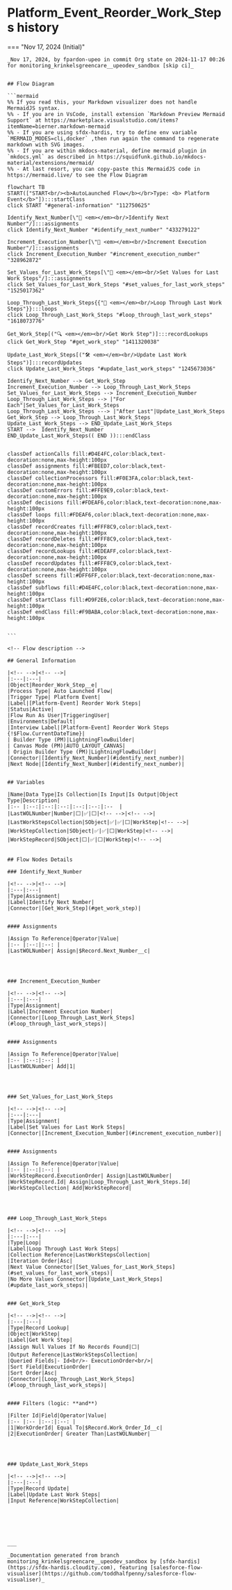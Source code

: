 # Platform_Event_Reorder_Work_Steps history

<!-- This page has been generated to be viewed with mkdocs-material, you can not view it just as markdown . Activate tab plugin following the doc at https://squidfunk.github.io/mkdocs-material/reference/content-tabs/ -->

=== "Nov 17, 2024 (Initial)"

    _Nov 17, 2024, by fpardon-upeo in commit Org state on 2024-11-17 00:26 for monitoring_krinkelsgreencare__upeodev_sandbox [skip ci]_

    
    ## Flow Diagram
    
    ```mermaid
    %% If you read this, your Markdown visualizer does not handle MermaidJS syntax.
    %% - If you are in VsCode, install extension `Markdown Preview Mermaid Support` at https://marketplace.visualstudio.com/items?itemName=bierner.markdown-mermaid
    %% - If you are using sfdx-hardis, try to define env variable `MERMAID_MODES=cli,docker` ,then run again the command to regenerate markdown with SVG images.
    %% - If you are within mkdocs-material, define mermaid plugin in `mkdocs.yml` as described in https://squidfunk.github.io/mkdocs-material/extensions/mermaid/
    %% - At last resort, you can copy-paste this MermaidJS code in https://mermaid.live/ to see the Flow Diagram
    
    flowchart TB
    START(["START<br/><b>AutoLaunched Flow</b></br>Type: <b> Platform Event</b>"]):::startClass
    click START "#general-information" "112750625"
    
    Identify_Next_Number[\"🟰 <em></em><br/>Identify Next Number"/]:::assignments
    click Identify_Next_Number "#identify_next_number" "433279122"
    
    Increment_Execution_Number[\"🟰 <em></em><br/>Increment Execution Number"/]:::assignments
    click Increment_Execution_Number "#increment_execution_number" "328962872"
    
    Set_Values_for_Last_Work_Steps[\"🟰 <em></em><br/>Set Values for Last Work Steps"/]:::assignments
    click Set_Values_for_Last_Work_Steps "#set_values_for_last_work_steps" "1525017362"
    
    Loop_Through_Last_Work_Steps{{"🔁 <em></em><br/>Loop Through Last Work Steps"}}:::loops
    click Loop_Through_Last_Work_Steps "#loop_through_last_work_steps" "1618073776"
    
    Get_Work_Step[("🔍 <em></em><br/>Get Work Step")]:::recordLookups
    click Get_Work_Step "#get_work_step" "1411320038"
    
    Update_Last_Work_Steps[("🛠️ <em></em><br/>Update Last Work Steps")]:::recordUpdates
    click Update_Last_Work_Steps "#update_last_work_steps" "1245673036"
    
    Identify_Next_Number --> Get_Work_Step
    Increment_Execution_Number --> Loop_Through_Last_Work_Steps
    Set_Values_for_Last_Work_Steps --> Increment_Execution_Number
    Loop_Through_Last_Work_Steps --> |"For Each"|Set_Values_for_Last_Work_Steps
    Loop_Through_Last_Work_Steps ---> |"After Last"|Update_Last_Work_Steps
    Get_Work_Step --> Loop_Through_Last_Work_Steps
    Update_Last_Work_Steps --> END_Update_Last_Work_Steps
    START -->  Identify_Next_Number
    END_Update_Last_Work_Steps(( END )):::endClass
    
    
    classDef actionCalls fill:#D4E4FC,color:black,text-decoration:none,max-height:100px
    classDef assignments fill:#FBEED7,color:black,text-decoration:none,max-height:100px
    classDef collectionProcessors fill:#F0E3FA,color:black,text-decoration:none,max-height:100px
    classDef customErrors fill:#FFE9E9,color:black,text-decoration:none,max-height:100px
    classDef decisions fill:#FDEAF6,color:black,text-decoration:none,max-height:100px
    classDef loops fill:#FDEAF6,color:black,text-decoration:none,max-height:100px
    classDef recordCreates fill:#FFF8C9,color:black,text-decoration:none,max-height:100px
    classDef recordDeletes fill:#FFF8C9,color:black,text-decoration:none,max-height:100px
    classDef recordLookups fill:#EDEAFF,color:black,text-decoration:none,max-height:100px
    classDef recordUpdates fill:#FFF8C9,color:black,text-decoration:none,max-height:100px
    classDef screens fill:#DFF6FF,color:black,text-decoration:none,max-height:100px
    classDef subflows fill:#D4E4FC,color:black,text-decoration:none,max-height:100px
    classDef startClass fill:#D9F2E6,color:black,text-decoration:none,max-height:100px
    classDef endClass fill:#F9BABA,color:black,text-decoration:none,max-height:100px
    
    
    ```
    
    <!-- Flow description -->
    
    ## General Information
    
    |<!-- -->|<!-- -->|
    |:---|:---|
    |Object|Reorder_Work_Step__e|
    |Process Type| Auto Launched Flow|
    |Trigger Type| Platform Event|
    |Label|[Platform-Event] Reorder Work Steps|
    |Status|Active|
    |Flow Run As User|TriggeringUser|
    |Environments|Default|
    |Interview Label|[Platform-Event] Reorder Work Steps {!$Flow.CurrentDateTime}|
    | Builder Type (PM)|LightningFlowBuilder|
    | Canvas Mode (PM)|AUTO_LAYOUT_CANVAS|
    | Origin Builder Type (PM)|LightningFlowBuilder|
    |Connector|[Identify_Next_Number](#identify_next_number)|
    |Next Node|[Identify_Next_Number](#identify_next_number)|
    
    
    ## Variables
    
    |Name|Data Type|Is Collection|Is Input|Is Output|Object Type|Description|
    |:-- |:--:|:--:|:--:|:--:|:--:|:--  |
    |LastWOLNumber|Number|⬜|✅|⬜|<!-- -->|<!-- -->|
    |LastWorkStepsCollection|SObject|✅|✅|⬜|WorkStep|<!-- -->|
    |WorkStepCollection|SObject|✅|✅|⬜|WorkStep|<!-- -->|
    |WorkStepRecord|SObject|⬜|✅|⬜|WorkStep|<!-- -->|
    
    
    ## Flow Nodes Details
    
    ### Identify_Next_Number
    
    |<!-- -->|<!-- -->|
    |:---|:---|
    |Type|Assignment|
    |Label|Identify Next Number|
    |Connector|[Get_Work_Step](#get_work_step)|
    
    
    #### Assignments
    
    |Assign To Reference|Operator|Value|
    |:-- |:--:|:--: |
    |LastWOLNumber| Assign|$Record.Next_Number__c|
    
    
    
    
    ### Increment_Execution_Number
    
    |<!-- -->|<!-- -->|
    |:---|:---|
    |Type|Assignment|
    |Label|Increment Execution Number|
    |Connector|[Loop_Through_Last_Work_Steps](#loop_through_last_work_steps)|
    
    
    #### Assignments
    
    |Assign To Reference|Operator|Value|
    |:-- |:--:|:--: |
    |LastWOLNumber| Add|1|
    
    
    
    
    ### Set_Values_for_Last_Work_Steps
    
    |<!-- -->|<!-- -->|
    |:---|:---|
    |Type|Assignment|
    |Label|Set Values for Last Work Steps|
    |Connector|[Increment_Execution_Number](#increment_execution_number)|
    
    
    #### Assignments
    
    |Assign To Reference|Operator|Value|
    |:-- |:--:|:--: |
    |WorkStepRecord.ExecutionOrder| Assign|LastWOLNumber|
    |WorkStepRecord.Id| Assign|Loop_Through_Last_Work_Steps.Id|
    |WorkStepCollection| Add|WorkStepRecord|
    
    
    
    
    ### Loop_Through_Last_Work_Steps
    
    |<!-- -->|<!-- -->|
    |:---|:---|
    |Type|Loop|
    |Label|Loop Through Last Work Steps|
    |Collection Reference|LastWorkStepsCollection|
    |Iteration Order|Asc|
    |Next Value Connector|[Set_Values_for_Last_Work_Steps](#set_values_for_last_work_steps)|
    |No More Values Connector|[Update_Last_Work_Steps](#update_last_work_steps)|
    
    
    ### Get_Work_Step
    
    |<!-- -->|<!-- -->|
    |:---|:---|
    |Type|Record Lookup|
    |Object|WorkStep|
    |Label|Get Work Step|
    |Assign Null Values If No Records Found|⬜|
    |Output Reference|LastWorkStepsCollection|
    |Queried Fields|- Id<br/>- ExecutionOrder<br/>|
    |Sort Field|ExecutionOrder|
    |Sort Order|Asc|
    |Connector|[Loop_Through_Last_Work_Steps](#loop_through_last_work_steps)|
    
    
    #### Filters (logic: **and**)
    
    |Filter Id|Field|Operator|Value|
    |:-- |:-- |:--:|:--: |
    |1|WorkOrderId| Equal To|$Record.Work_Order_Id__c|
    |2|ExecutionOrder| Greater Than|LastWOLNumber|
    
    
    
    
    ### Update_Last_Work_Steps
    
    |<!-- -->|<!-- -->|
    |:---|:---|
    |Type|Record Update|
    |Label|Update Last Work Steps|
    |Input Reference|WorkStepCollection|
    
    
    
    
    
    
    ___
    
    _Documentation generated from branch monitoring_krinkelsgreencare__upeodev_sandbox by [sfdx-hardis](https://sfdx-hardis.cloudity.com), featuring [salesforce-flow-visualiser](https://github.com/toddhalfpenny/salesforce-flow-visualiser)_

